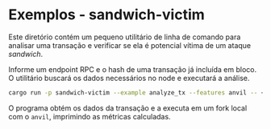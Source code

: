 # Exemplos - sandwich-victim

Este diretório contém um pequeno utilitário de linha de comando para
analisar uma transação e verificar se ela é potencial vítima de um ataque
*sandwich*.

Informe um endpoint RPC e o hash de uma transação já incluída em bloco. O
utilitário buscará os dados necessários no node e executará a análise.

```bash
cargo run -p sandwich-victim --example analyze_tx --features anvil -- <RPC_ENDPOINT> <TX_HASH>
```

O programa obtém os dados da transação e a executa em um fork local com o
`anvil`, imprimindo as métricas calculadas.
